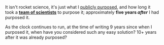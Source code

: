 It isn't rocket science, it's just what I [publicly purposed](https://x.com/realMathewTyler/status/660967579972861952), and how long it took a **[team of scientists](https://doi.org/10.1073/pnas.1921854118 "Potential ecological impacts of climate intervention by reflecting sunlight to cool Earth")**  to purpose it; approximately **five years *after*** I had purposed it. 

As the clock continues to run, at the time of writing 9 years since when I purposed it, when have you considered such any easy solution? 10+ years after it was already purposed?

